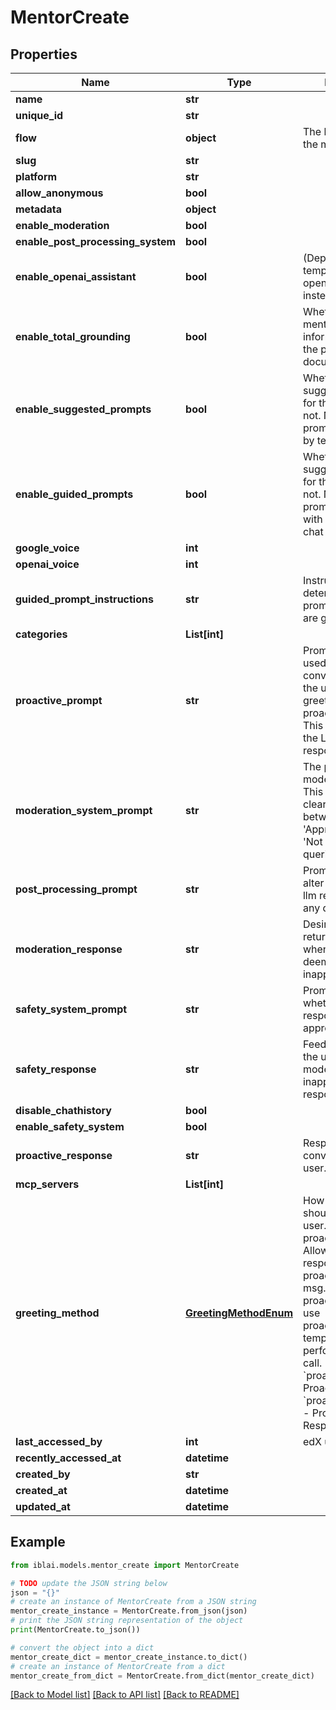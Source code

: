 # MentorCreate


## Properties

Name | Type | Description | Notes
------------ | ------------- | ------------- | -------------
**name** | **str** |  | 
**unique_id** | **str** |  | [optional] 
**flow** | **object** | The langflow json for the mentor | 
**slug** | **str** |  | [optional] 
**platform** | **str** |  | [optional] 
**allow_anonymous** | **bool** |  | [optional] 
**metadata** | **object** |  | [optional] 
**enable_moderation** | **bool** |  | [optional] 
**enable_post_processing_system** | **bool** |  | [optional] 
**enable_openai_assistant** | **bool** | (Deprecated) Set template mentor to openai-agent instead. | [optional] 
**enable_total_grounding** | **bool** | Whether to force mentor to only use information within the provided documents. | [optional] 
**enable_suggested_prompts** | **bool** | Whether to show suggested prompts for the mentor or not. Note: Suggested prompts are created by tenant admins. | [optional] 
**enable_guided_prompts** | **bool** | Whether to show suggested prompts for the mentor or not. Note: Guided prompts are created with an llm based on chat history. | [optional] 
**google_voice** | **int** |  | [optional] 
**openai_voice** | **int** |  | [optional] 
**guided_prompt_instructions** | **str** | Instructions to determine how prompt suggestions are generated. | [optional] 
**categories** | **List[int]** |  | [optional] 
**proactive_prompt** | **str** | Prompt template used to start a conversation with the user when greeting_type is proactive_prompt. This will be sent to the LLM so it can respond naturally | [optional] 
**moderation_system_prompt** | **str** | The prompt for the moderation system. This prompt must clearly distinguish between &#39;Approapriate&#39; and &#39;Not Appropriate&#39; queries. | [optional] 
**post_processing_prompt** | **str** | Prompt to be used to alter or modify final llm response into any desired form. | [optional] 
**moderation_response** | **str** | Desired feedback to return to the user when their prompt is deemed inappropriate. | [optional] 
**safety_system_prompt** | **str** | Prompt to check whether the models response is appropriate or not. | [optional] 
**safety_response** | **str** | Feedback given to the user when a model generates an inappropriate response | [optional] 
**disable_chathistory** | **bool** |  | [optional] 
**enable_safety_system** | **bool** |  | [optional] 
**proactive_response** | **str** | Response to start a conversation with a user. | [optional] 
**mcp_servers** | **List[int]** |  | [optional] 
**greeting_method** | [**GreetingMethodEnum**](GreetingMethodEnum.md) | How the mentor should greet the user. proactive_prompt: Allow the LLM to respond to proactive_prompt msg. proactive_response: use proactive_response template without performing an LLM call.  * &#x60;proactive_prompt&#x60; - Proactive Prompt * &#x60;proactive_response&#x60; - Proactive Response | [optional] 
**last_accessed_by** | **int** | edX user ID | [optional] 
**recently_accessed_at** | **datetime** |  | [optional] 
**created_by** | **str** |  | [optional] 
**created_at** | **datetime** |  | [readonly] 
**updated_at** | **datetime** |  | [readonly] 

## Example

```python
from iblai.models.mentor_create import MentorCreate

# TODO update the JSON string below
json = "{}"
# create an instance of MentorCreate from a JSON string
mentor_create_instance = MentorCreate.from_json(json)
# print the JSON string representation of the object
print(MentorCreate.to_json())

# convert the object into a dict
mentor_create_dict = mentor_create_instance.to_dict()
# create an instance of MentorCreate from a dict
mentor_create_from_dict = MentorCreate.from_dict(mentor_create_dict)
```
[[Back to Model list]](../README.md#documentation-for-models) [[Back to API list]](../README.md#documentation-for-api-endpoints) [[Back to README]](../README.md)


